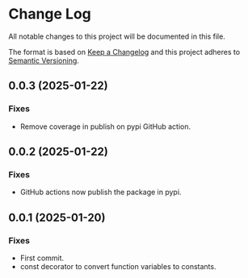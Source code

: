 # Change Log
All notable changes to this project will be documented in this file.

The format is based on [Keep a Changelog](http://keepachangelog.com/)
and this project adheres to [Semantic Versioning](http://semver.org/).

## 0.0.3 (2025-01-22)
### Fixes
- Remove coverage in publish on pypi GitHub action.

## 0.0.2 (2025-01-22)
### Fixes
- GitHub actions now publish the package in pypi.

## 0.0.1 (2025-01-20)
### Fixes
- First commit.
- const decorator to convert function variables to constants.
